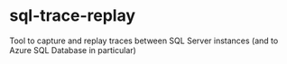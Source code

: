 # sql-trace-replay
Tool to capture and replay traces between SQL Server instances (and to Azure SQL Database in particular)
